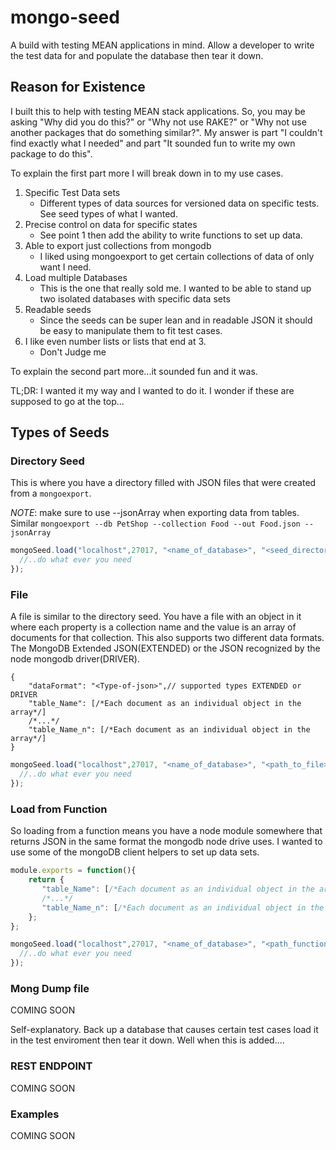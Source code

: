 # mongo-seed
A build with testing MEAN applications in mind. Allow a developer to write the test data for and populate the database then tear it down.

## Reason for Existence

I built this to help with testing MEAN stack applications. So, you may be asking "Why did you do this?" or "Why not use RAKE?" 
or "Why not use another packages that do something similar?". My answer is part "I couldn't find exactly what I needed" and 
part "It sounded fun to write my own package to do this". 

To explain the first part more I will break down in to my use cases. 

1. Specific Test Data sets
   - Different types of data sources for versioned data on specific tests. See seed types of what I wanted.
2. Precise control on data for specific states
   - See point 1 then add the ability to write functions to set up data.
3. Able to export just collections from mongodb 
    - I liked using mongoexport to get certain collections of data of only want I need.
4. Load multiple Databases
    - This is the one that really sold me. I wanted to be able to stand up two isolated databases with specific data sets
5. Readable seeds
    - Since the seeds can be super lean and in readable JSON it should be easy to manipulate them to fit test cases.
6. I like even number lists or lists that end at 3.
    - Don't Judge me

To explain the second part more...it sounded fun and it was.

TL;DR: I wanted it my way and I wanted to do it. I wonder if these are supposed to go at the top...

## Types of Seeds

### Directory Seed

This is where you have a directory filled with JSON files that were created from a ```mongoexport```.

_NOTE_: make sure to use --jsonArray when exporting data from tables. Similar ```mongoexport --db PetShop --collection Food --out Food.json --jsonArray```

```javascript
mongoSeed.load("localhost",27017, "<name_of_database>", "<seed_directory>", "dir", function (err) {
  //..do what ever you need
});
```

### File

A file is similar to the directory seed. You have a file with an object in it where each property is a collection name and the value is an array of documents for that collection.
This also supports two different data formats. The MongoDB Extended JSON(EXTENDED) or the JSON recognized by the node mongodb driver(DRIVER). 

```text
{
    "dataFormat": "<Type-of-json>",// supported types EXTENDED or DRIVER
    "table_Name": [/*Each document as an individual object in the array*/]
    /*...*/
    "table_Name_n": [/*Each document as an individual object in the array*/]
}
```

```javascript
mongoSeed.load("localhost",27017, "<name_of_database>", "<path_to_file>", "file", function (err) {
  //..do what ever you need
});
```

### Load from Function

So loading from a function means you have a node module somewhere that returns JSON in the same format the mongodb node drive uses. I wanted to use some of the mongoDB client helpers to set up data sets.

```javascript
module.exports = function(){
    return {
       "table_Name": [/*Each document as an individual object in the array*/]
       /*...*/
       "table_Name_n": [/*Each document as an individual object in the array*/]
    };
};
```

```javascript
mongoSeed.load("localhost",27017, "<name_of_database>", "<path_function_def>", "function", function (err) {
  //..do what ever you need
});
```


### Mong Dump file

COMING SOON

Self-explanatory. Back up a database that causes certain test cases load it in the test enviroment then tear it down. Well when this is added....


### REST ENDPOINT

COMING SOON


### Examples

COMING SOON
